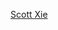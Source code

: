 [Scott Xie](https://www.oakville.ca/town-hall/mayor-council-administration/mayor-council/councillor-scott-xie/)